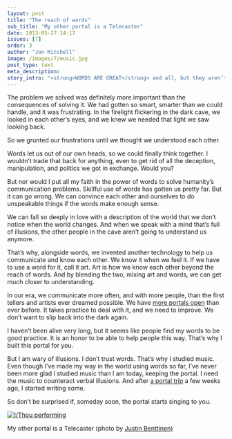 ```yaml
---
layout: post
title: "The reach of words"
sub_title: "My other portal is a Telecaster"
date: 2013-05-27 14:17
issues: [7]
order: 3
author: "Jon Mitchell"
image: /images/7/music.jpg
post_type: text
meta_description: 
story_intro: "<strong>WORDS ARE GREAT</strong> and all, but they aren’t magic bullets. We invented words to get ourselves out of a jam, and we got out. But we created many more problems than we solved."
---
```

The problem we solved was definitely more important than the consequences of solving it. We had gotten so smart, smarter than we could handle, and it was frustrating. In the firelight flickering in the dark cave, we looked in each other’s eyes, and we knew we needed that light we saw looking back.

So we grunted our frustrations until we thought we understood each other.

Words let us out of our own heads, so we could finally think together. I wouldn’t trade that back for anything, even to get rid of all the deception, manipulation, and politics we got in exchange. Would you?

But nor would I put all my faith in the power of words to solve humanity’s communication problems. Skillful use of words has gotten us pretty far. But it can go wrong. We can convince each other and ourselves to do unspeakable things if the words make enough sense.

We can fall so deeply in love with a description of the world that we don’t notice when the world changes. And when we speak with a mind that’s full of illusions, the other people in the cave aren’t going to understand us anymore.

That’s why, alongside words, we invented another technology to help us communicate and know each other. We know it when we feel it. If we have to use a word for it, call it art. Art is how we know each other beyond the reach of words. And by blending the two, mixing art and words, we can get much closer to understanding.

In our era, we communicate more often, and with more people, than the first tellers and artists ever dreamed possible. We have [more portals open](/post/2013/05/27/how-are-you) than ever before. It takes practice to deal with it, and we need to improve. We don’t want to slip back into the dark again.

I haven’t been alive very long, but it seems like people find my words to be good practice. It is an honor to be able to help people this way. That’s why I built this portal for you.

But I am wary of illusions. I don’t trust words. That’s why I studied music. Even though I’ve made my way in the world using words so far, I’ve never been more glad I studied music than I am today, keeping the portal. I need the music to counteract verbal illusions. And after [a portal trip](http://thedailyportal.com/issue/3/) a few weeks ago, I started writing some.

So don’t be surprised if, someday soon, the portal starts singing to you.

<div>
    <a href="http://www.justinbenttinen.com/"><img src='/images/7/band.jpg' alt='I/Thou performing'></a>
    <p class="story-content__img-title">My other portal is a Telecaster (photo by <a href="http://www.justinbenttinen.com/">Justin Benttinen)</a></p>
</div>